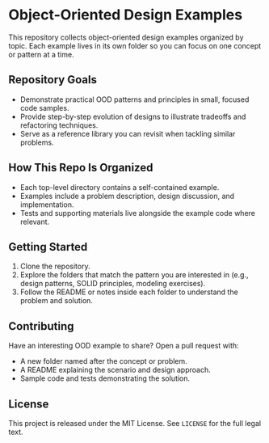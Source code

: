 # Object-Oriented Design Examples

This repository collects object-oriented design examples organized by topic. Each example lives in its own folder so you can focus on one concept or pattern at a time.

## Repository Goals
- Demonstrate practical OOD patterns and principles in small, focused code samples.
- Provide step-by-step evolution of designs to illustrate tradeoffs and refactoring techniques.
- Serve as a reference library you can revisit when tackling similar problems.

## How This Repo Is Organized
- Each top-level directory contains a self-contained example.
- Examples include a problem description, design discussion, and implementation.
- Tests and supporting materials live alongside the example code where relevant.

## Getting Started
1. Clone the repository.
2. Explore the folders that match the pattern you are interested in (e.g., design patterns, SOLID principles, modeling exercises).
3. Follow the README or notes inside each folder to understand the problem and solution.

## Contributing
Have an interesting OOD example to share? Open a pull request with:
- A new folder named after the concept or problem.
- A README explaining the scenario and design approach.
- Sample code and tests demonstrating the solution.

## License
This project is released under the MIT License. See `LICENSE` for the full legal text.

